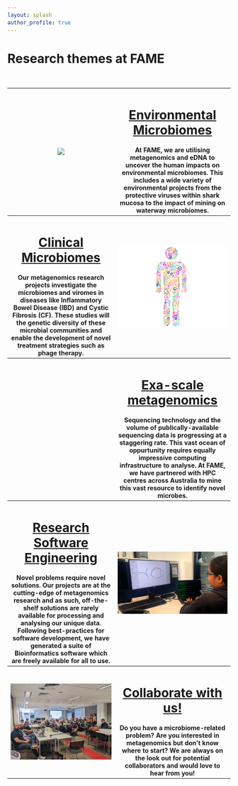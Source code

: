 ```yaml
---
layout: splash
author_profile: true
---
```


# Research themes at FAME
<br>

<table style="margin-left: auto; margin-right: auto;">
    <tr>
        <th><a href="/environmental-microbiomes/"><img src="/assets/images/whaleshark2.jpeg"></a></th>
        <th>
            <h1><a href="/environmental-microbiomes/">Environmental Microbiomes</a></h1>
            At FAME, we are utilising metagenomics and eDNA to uncover the human impacts on environmental microbiomes. This includes a wide variety of environmental projects from the protective viruses within shark mucosa to the impact of mining on waterway microbiomes.
        </th>
    </tr>
    <tr>
        <th>
            <a href="/clinical-microbiomes/"><h1>Clinical Microbiomes</h1></a>
            Our metagenomics research projects investigate the microbiomes and viromes in diseases like Inflammatory Bowel Disease (IBD) and Cystic Fibrosis (CF). These studies will the genetic diversity of these microbial communities and enable the development of novel treatment strategies such as phage therapy.
        </th>
    <th><a href="/clinical-microbiomes/"><img src="/assets/images/microbiome.png"></a></th>
    </tr>
    <tr>
        <th><a href="/exa-scale-metagenomics/"><img src=""></a></th>
        <th>
            <h1><a href="/exa-scale-metagenomics/">Exa-scale metagenomics</a></h1>
            Sequencing technology and the volume of publically-available sequencing data is progressing at a staggering rate. This vast ocean of oppurtunity requires equally impressive computing infrastructure to analyse. At FAME, we have partnered with HPC centres across Australia to mine this vast resource to identify novel microbes.
        </th>
    </tr>
    <tr>
        <th>
            <h1><a href="/software/">Research Software Engineering</a></h1>
            Novel problems require novel solutions. Our projects are at the cutting-edge of metagenomics research and as such, off-the-shelf solutions are rarely available for processing and analysing our unique data. Following best-practices for software development, we have generated a suite of Bioinformatics software which are freely available for all to use.
        </th>
        <th><a href="/software/"><img src="/assets/images/rse.jpg"></a></th>
    </tr>
    <tr>
        <th><a href="/collaborate/"><img src="/assets/images/CF-Hackathon.jpg"></a></th>
        <th>
            <h1><a href="/collaborate/">Collaborate with us!</a></h1>
            Do you have a microbiome-related problem? Are you interested in metagenomics but don't know where to start? We are always on the look out for potential collaborators and would love to hear from you!
        </th>
    </tr>
</table>
